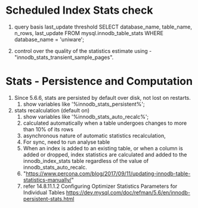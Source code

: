 # Scheduled Index Stats check
1. query basis last_update threshold
SELECT database_name, 
       table_name, 
       n_rows, 
       last_update 
FROM   mysql.innodb_table_stats 
WHERE  database_name = 'uniware'; 

2. control over the quality of the statistics estimate using - "innodb_stats_transient_sample_pages".

# Stats - Persistence and Computation
1. Since 5.6.6, stats are persisted by default over disk, not lost on restarts. 
    1. show variables like '%innodb_stats_persistent%';
2. stats recalculation (default on) 
    1. show variables like '%innodb_stats_auto_recalc%';
    2. calculated automatically when a table undergoes changes to more than 10% of its rows
    3. asynchronous nature of automatic statistics recalculation,
    4. For sync, need to run analyse table
    5. When an index is added to an existing table, or when a column is added or dropped, index statistics are calculated and added to the innodb_index_stats table regardless of the value of innodb_stats_auto_recalc.
    6. "https://www.percona.com/blog/2017/09/11/updating-innodb-table-statistics-manually/"
    7. refer 14.8.11.1.2 Configuring Optimizer Statistics Parameters for Individual Tables https://dev.mysql.com/doc/refman/5.6/en/innodb-persistent-stats.html


